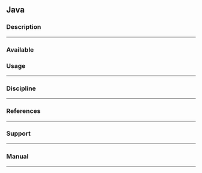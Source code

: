 ## Java

### Description

------------------------------------------------------------------------

### Available

### Usage

------------------------------------------------------------------------

### Discipline

------------------------------------------------------------------------

### References

------------------------------------------------------------------------

### Support

------------------------------------------------------------------------

### Manual

------------------------------------------------------------------------

